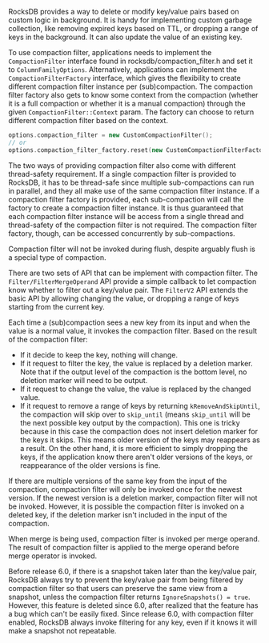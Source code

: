 RocksDB provides a way to delete or modify key/value pairs based on custom logic in background. It is handy for implementing custom garbage collection, like removing expired keys based on TTL, or dropping a range of keys in the background. It can also update the value of an existing key.

To use compaction filter, applications needs to implement the `CompactionFilter` interface found in rocksdb/compaction_filter.h and set it to `ColumnFamilyOptions`. Alternatively, applications can implement the `CompactionFilterFactory` interface, which gives the flexibility to create different compaction filter instance per (sub)compaction. The compaction filter factory also gets to know some context from the compaction (whether it is a full compaction or whether it is a manual compaction) through the given `CompactionFilter::Context` param. The factory can choose to return different compaction filter based on the context.

```c++
options.compaction_filter = new CustomCompactionFilter();
// or
options.compaction_filter_factory.reset(new CustomCompactionFilterFactory());
```

The two ways of providing compaction filter also come with different thread-safety requirement. If a single compaction filter is provided to RocksDB, it has to be thread-safe since multiple sub-compactions can run in parallel, and they all make use of the same compaction filter instance. If a compaction filter factory is provided, each sub-compaction will call the factory to create a compaction filter instance. It is thus guaranteed that each compaction filter instance will be access from a single thread and thread-safety of the compaction filter is not required. The compaction filter factory, though, can be accessed concurrently by sub-compactions.

Compaction filter will not be invoked during flush, despite arguably flush is a special type of compaction.

There are two sets of API that can be implement with compaction filter. The `Filter/FilterMergeOperand` API provide a simple callback to let compaction know whether to filter out a key/value pair. The `FilterV2` API extends the basic API by allowing changing the value, or dropping a range of keys starting from the current key.

Each time a (sub)compaction sees a new key from its input and when the value is a normal value, it invokes the compaction filter. Based on the result of the compaction filter:
* If it decide to keep the key, nothing will change.
* If it request to filter the key, the value is replaced by a deletion marker. Note that if the output level of the compaction is the bottom level, no deletion marker will need to be output.
* If it request to change the value, the value is replaced by the changed value.
* If it request to remove a range of keys by returning `kRemoveAndSkipUntil`, the compaction will skip over to `skip_until` (means `skip_until` will be the next possible key output by the compaction). This one is tricky because in this case the compaction does not insert deletion marker for the keys it skips. This means older version of the keys may reappears as a result. On the other hand, it is more efficient to simply dropping the keys, if the application know there aren't older versions of the keys, or reappearance of the older versions is fine.

If there are multiple versions of the same key from the input of the compaction, compaction filter will only be invoked once for the newest version. If the newest version is a deletion marker, compaction filter will not be invoked. However, it is possible the compaction filter is invoked on a deleted key, if the deletion marker isn't included in the input of the compaction.

When merge is being used, compaction filter is invoked per merge operand. The result of compaction filter is applied to the merge operand before merge operator is invoked.

Before release 6.0, if there is a snapshot taken later than the key/value pair, RocksDB always try to prevent the key/value pair  from being filtered by compaction filter so that users can preserve the same view from a snapshot, unless the compaction filter returns `IgnoreSnapshots() = true`. However, this feature is deleted since 6.0, after realized that the feature has a bug which can't be easily fixed. Since release 6.0, with compaction filter enabled, RocksDB always invoke filtering for any key, even if it knows it will make a snapshot not repeatable.
